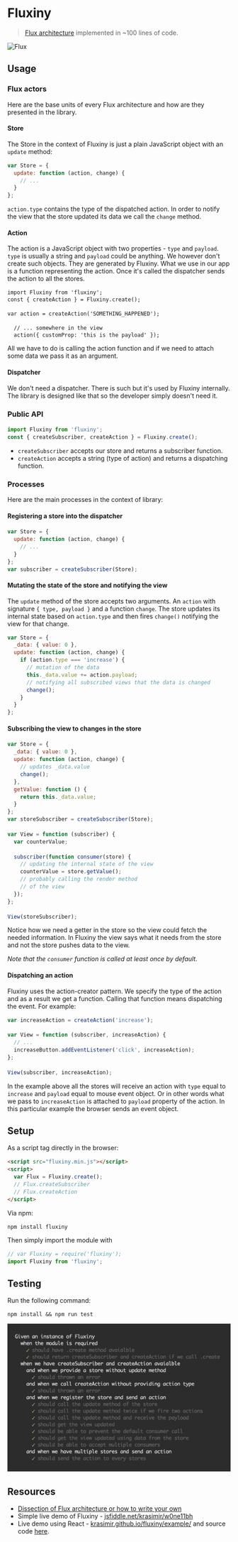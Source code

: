 # Fluxiny

> [Flux architecture](https://facebook.github.io/flux/docs/overview.html) implemented in ~100 lines of code.

![Flux](http://krasimirtsonev.com/blog/articles/fluxiny/fluxiny_basic_flux_architecture.jpg)

## Usage

### Flux actors

Here are the base units of every Flux architecture and how are they presented in the library.

#### Store

The Store in the context of Fluxiny is just a plain JavaScript object with an `update` method:

```js
var Store = {
  update: function (action, change) {
    // ...
  }
};
```

`action.type` contains the type of the dispatched action. In order to notify the view that the store updated its data we call the `change` method.

#### Action

The action is a JavaScript object with two properties - `type` and `payload`. `type` is usually a string and `payload` could be anything. We however don't create such objects. They are generated by Fluxiny. What we use in our app is a function representing the action. Once it's called the dispatcher sends the action to all the stores.

```
import Fluxiny from 'fluxiny';
const { createAction } = Fluxiny.create();

var action = createAction('SOMETHING_HAPPENED');

  // ... somewhere in the view
  action({ customProp: 'this is the payload' });
```

All we have to do is calling the action function and if we need to attach some data we pass it as an argument.

#### Dispatcher

We don't need a dispatcher. There is such but it's used by Fluxiny internally. The library is designed like that so the developer simply doesn't need it.

### Public API

```js
import Fluxiny from 'fluxiny';
const { createSubscriber, createAction } = Fluxiny.create();
```

* `createSubscriber` accepts our store and returns a subscriber function. 
* `createAction` accepts a string (type of action) and returns a dispatching function.

### Processes

Here are the main processes in the context of library:

#### Registering a store into the dispatcher

```js
var Store = { 
  update: function (action, change) { 
    // ...
  }
};
var subscriber = createSubscriber(Store);
```

#### Mutating the state of the store and notifying the view

The `update` method of the store accepts two arguments. An `action` with signature `{ type, payload }` and a function `change`. The store updates its internal state based on `action.type` and then fires `change()` notifying the view for that change.

```js
var Store = { 
  _data: { value: 0 },
  update: function (action, change) { 
    if (action.type === 'increase') {
      // mutation of the data
      this._data.value += action.payload;
      // notifying all subscribed views that the data is changed
      change();
    }
  }
};
```

#### Subscribing the view to changes in the store

```js
var Store = { 
  _data: { value: 0 },
  update: function (action, change) { 
    // updates _data.value
    change();
  },
  getValue: function () {
    return this._data.value;
  }
};
var storeSubscriber = createSubscriber(Store);

var View = function (subscriber) {
  var counterValue;

  subscriber(function consumer(store) {
    // updating the internal state of the view
    counterValue = store.getValue();
    // probably calling the render method
    // of the view
  });
};

View(storeSubscriber);

```
Notice how we need a getter in the store so the view could fetch the needed information. In Fluxiny the view says what it needs from the store and not the store pushes data to the view.

*Note that the `consumer` function is called at least once by default.*

#### Dispatching an action

Fluxiny uses the action-creator pattern. We specify the type of the action and as a result we get a function. Calling that function means dispatching the event. For example:

```js
var increaseAction = createAction('increase');

var View = function (subscriber, increaseAction) {
  // ...
  increaseButton.addEventListener('click', increaseAction);
};

View(subscriber, increaseAction);
```

In the example above all the stores will receive an action with `type` equal to `increase` and `payload` equal to mouse event object. Or in other words what we pass to `increaseAction` is attached to `payload` property of the action. In this particular example the browser sends an event object.

## Setup

As a script tag directly in the browser:

```html
<script src="fluxiny.min.js"></script>
<script>
  var Flux = Fluxiny.create();
  // Flux.createSubscriber
  // Flux.createAction
</script>
```

Via npm:

```
npm install fluxiny
```

Then simply import the module with

```js
// var Fluxiny = require('fluxiny');
import Fluxiny from 'fluxiny';
```

## Testing

Run the following command:

```
npm install && npm run test
```

![tests](./imgs/tests.jpg)

## Resources

* [Dissection of Flux architecture or how to write your own](http://krasimirtsonev.com/blog/article/dissection-of-flux-architecture-or-how-to-write-your-own-react)
* Simple live demo of Fluxiny - [jsfiddle.net/krasimir/w0ne11bh](https://jsfiddle.net/krasimir/w0ne11bh/)
* Live demo using React - [krasimir.github.io/fluxiny/example/](http://krasimir.github.io/fluxiny/example/) and source code [here](https://github.com/krasimir/fluxiny/tree/master/example).
